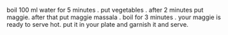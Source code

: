 boil 100 ml water for 5 minutes .
put vegetables .
after 2 minutes put maggie.
after that put maggie massala .
boil for 3 minutes .
your maggie is ready to serve hot.
put it in your plate and garnish it and serve.